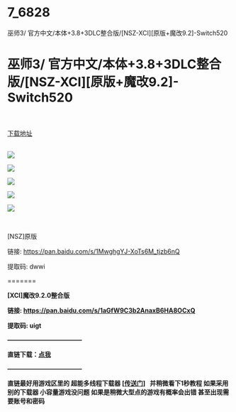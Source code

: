# 7_6828
巫师3/ 官方中文/本体+3.8+3DLC整合版/[NSZ-XCI][原版+魔改9.2]-Switch520
# 巫师3/ 官方中文/本体+3.8+3DLC整合版/[NSZ-XCI][原版+魔改9.2]-Switch520
 <br/></br>
[下载地址](https://www.switch520.cc/article/6828 "下载地址")
<br/></br>

<p><strong><img src="https://www.switch520.cc/muke_img/upload_art_editor_20201022-1_a812a53e32ff494d7ddbb6cebdb8646a.jpg"></strong></p>
<p><strong><img src="https://www.switch520.cc/muke_img/upload_art_editor_20201022-1_e4ced7867c71ec18468ce7805991d551.jpg"></strong></p>
<p><strong><img src="https://www.switch520.cc/muke_img/upload_art_editor_20201022-1_6c1b5c328aab5c6deed3859632f91b28.jpg"></strong></p>
<p><strong><img src="https://www.switch520.cc/muke_img/upload_art_editor_20201022-1_cfc0d85b0622ba473a384feb88f4cc98.jpg"></strong></p>
<p><strong><img src="https://www.switch520.cc/muke_img/upload_art_editor_20201022-1_230a0d9861477c4d84a390eb9ccc37b5.jpg"></strong></p>
<p>&nbsp;</p>
<p>[NSZ]原版</p>
<p>链接: <a href="https://pan.baidu.com/s/1MwghgYJ-XoTs6M_tjzb6nQ">https://pan.baidu.com/s/1MwghgYJ-XoTs6M_tjzb6nQ </a></p>
<p>提取码: dwwi</p>
<p>=======</p>
<p><strong>[XCI]魔改9.2.0整合版</strong></p>
<p><strong>链接: <a href="https://pan.baidu.com/s/1aGfW9C3b2AnaxB6HA8OCxQ">https://pan.baidu.com/s/1aGfW9C3b2AnaxB6HA8OCxQ</a></strong></p>
<p><strong> 提取码: uigt</strong></p>
<p><strong>————————————</strong></p>
<p><strong>直链下载：<a href="https://ziyuan3.free520.net/xxxxx83/1youxi/The%20Witcher%203%20Wild%20Hunt%20%5B0100E67012924000%5D%20%5Bv3.8%5D%20(1G%2B1U%2B3D)%20(MOD9.2.0).xci">点我</a></strong></p>
<p><strong>————————————</strong></p>
<p><strong>直链最好用游戏区里的 超能多线程下载器 [<a style="text-decoration: underline;" href="https://switch520.com/7279.html" target="_self" rel="noopener noreferrer">传送门</a>]&nbsp; &nbsp;并稍微看下1秒教程 如果采用别的下载器 小容量游戏没问题 如果是稍微大型点的游戏有概率会出错 甚至出现需要账号和密码</strong></p>
<p>&nbsp;</p>

